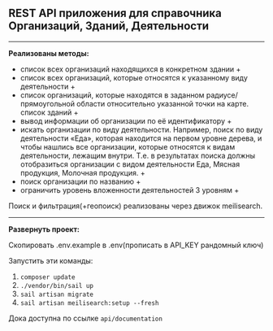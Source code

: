 ## REST API приложения для справочника Организаций, Зданий, Деятельности

------

**Реализованы методы:**
 - список всех организаций находящихся в конкретном здании +
 - список всех организаций, которые относятся к указанному виду деятельности +
 - список организаций, которые находятся в заданном радиусе/прямоугольной области относительно указанной точки на карте. список зданий +
 - вывод информации об организации по её идентификатору +
 - искать организации по виду деятельности. Например, поиск по виду деятельности «Еда», которая находится на первом уровне дерева, и чтобы нашлись все организации, которые относятся к видам деятельности, лежащим внутри. Т.е. в результатах поиска должны отобразиться организации с видом деятельности Еда, Мясная продукция, Молочная продукция. +
 - поиск организации по названию + 
 - ограничить уровень вложенности деятельностей 3 уровням + 

Поиск и фильтрация(+геопоиск) реализованы через движок meilisearch.

------

**Развернуть проект:**

Скопировать .env.example в .env(прописать в API_KEY рандомный ключ)

Запустить эти команды:
1. `composer update`
2. `./vendor/bin/sail up`
3. `sail artisan migrate`
4. `sail artisan meilisearch:setup --fresh`

Дока доступна по ссылке `api/documentation`

